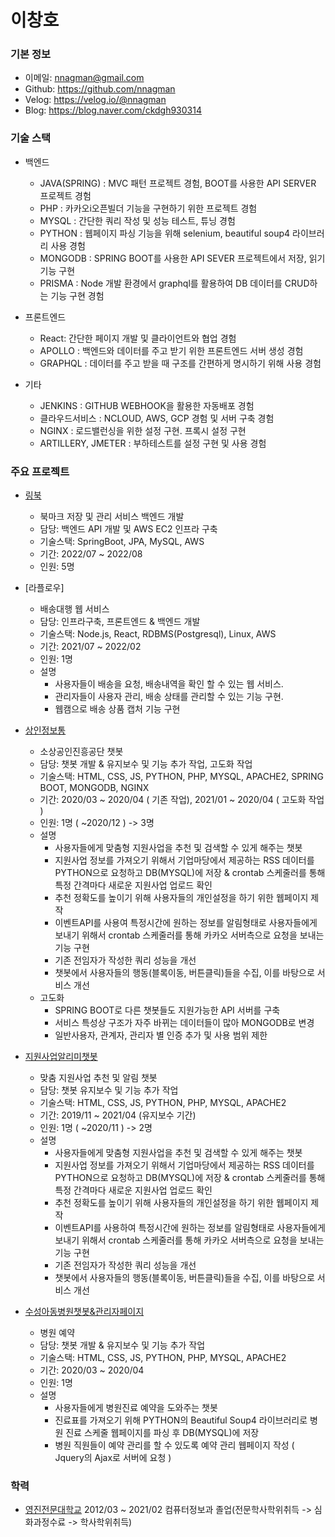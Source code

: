 # 이창호

### 기본 정보

- 이메일: nnagman@gmail.com
- Github: https://github.com/nnagman
- Velog: https://velog.io/@nnagman
- Blog: https://blog.naver.com/ckdgh930314
    
### 기술 스택
- 백엔드
    - JAVA(SPRING) : MVC 패턴 프로젝트 경험, BOOT를 사용한 API SERVER 프로젝트 경험
    - PHP : 카카오i오픈빌더 기능을 구현하기 위한 프로젝트 경험
    - MYSQL : 간단한 쿼리 작성 및 성능 테스트, 튜닝 경험
    - PYTHON : 웹페이지 파싱 기능을 위해 selenium, beautiful soup4 라이브러리 사용 경험
    - MONGODB : SPRING BOOT를 사용한 API SEVER 프로젝트에서 저장, 읽기 기능 구현
    - PRISMA : Node 개발 환경에서 graphql를 활용하여 DB 데이터를 CRUD하는 기능 구현 경험

- 프론트엔드
    - React: 간단한 페이지 개발 및 클라이언트와 협업 경험
    - APOLLO : 백엔드와 데이터를 주고 받기 위한 프론트엔드 서버 생성 경험
    - GRAPHQL : 데이터를 주고 받을 때 구조를 간편하게 명시하기 위해 사용 경험
    
- 기타
    - JENKINS : GITHUB WEBHOOK을 활용한 자동배포 경험
    - 클라우드서비스 : NCLOUD, AWS, GCP 경험 및 서버 구축 경험
    - NGINX : 로드밸런싱을 위한 설정 구현. 프록시 설정 구현
    - ARTILLERY, JMETER : 부하테스트를 설정 구현 및 사용 경험

### 주요 프로젝트
- [링북](https://cat-tungsten-c56.notion.site/LINKBOOK-73c460ea18504013b84b7b850c1215f5)
    - 북마크 저장 및 관리 서비스 백엔드 개발
    - 담당: 백엔드 API 개발 및 AWS EC2 인프라 구축
    - 기술스택: SpringBoot, JPA, MySQL, AWS
    - 기간: 2022/07 ~ 2022/08
    - 인원: 5명

- [라플로우]
    - 배송대행 웹 서비스
    - 담당: 인프라구축, 프론트엔드 & 백엔드 개발
    - 기술스택: Node.js, React, RDBMS(Postgresql), Linux, AWS
    - 기간: 2021/07 ~ 2022/02
    - 인원: 1명
    - 설명
        - 사용자들이 배송을 요청, 배송내역을 확인 할 수 있는 웹 서비스.
        - 관리자들이 사용자 관리, 배송 상태를 관리할 수 있는 기능 구현.
        - 웹캠으로 배송 상품 캡처 기능 구현

- [상인정보통](https://pf.kakao.com/_VxhNixb)
    - 소상공인진흥공단 챗봇
    - 담당: 챗봇 개발 & 유지보수 및 기능 추가 작업, 고도화 작업
    - 기술스택: HTML, CSS, JS, PYTHON, PHP, MYSQL, APACHE2, SPRING BOOT, MONGODB, NGINX
    - 기간: 2020/03 ~ 2020/04 ( 기존 작업), 2021/01 ~ 2020/04 ( 고도화 작업 )
    - 인원: 1명 ( ~2020/12 ) -> 3명
    - 설명
        - 사용자들에게 맞춤형 지원사업을 추천 및 검색할 수 있게 해주는 챗봇
        - 지원사업 정보를 가져오기 위해서 기업마당에서 제공하는 RSS 데이터를 PYTHON으로 요청하고 DB(MYSQL)에 저장 & crontab 스케줄러를 통해 특정 간격마다 새로운 지원사업 업로드 확인
        - 추천 정확도를 높이기 위해 사용자들의 개인설정을 하기 위한 웹페이지 제작
        - 이벤트API를 사용여 특정시간에 원하는 정보를 알림형태로 사용자들에게 보내기 위해서 crontab 스케줄러를 통해 카카오 서버측으로 요청을 보내는 기능 구현
        - 기존 전임자가 작성한 쿼리 성능을 개선
        - 챗봇에서 사용자들의 행동(블록이동, 버튼클릭)들을 수집, 이를 바탕으로 서비스 개선
    - 고도화
        -   SPRING BOOT로 다른 챗봇들도 지원가능한 API 서버를 구축
        -   서비스 특성상 구조가 자주 바뀌는 데이터들이 많아 MONGODB로 변경
        -   일반사용자, 관계자, 관리자 별 인증 추가 및 사용 범위 제한

- [지원사업알리미챗봇](https://pf.kakao.com/_DbxgnC)
    - 맞춤 지원사업 추천 및 알림 챗봇
    - 담당: 챗봇 유지보수 및 기능 추가 작업
    - 기술스택: HTML, CSS, JS, PYTHON, PHP, MYSQL, APACHE2
    - 기간: 2019/11 ~ 2021/04 (유지보수 기간)
    - 인원: 1명 ( ~2020/11 ) -> 2명
    - 설명
        - 사용자들에게 맞춤형 지원사업을 추천 및 검색할 수 있게 해주는 챗봇
        - 지원사업 정보를 가져오기 위해서 기업마당에서 제공하는 RSS 데이터를 PYTHON으로 요청하고 DB(MYSQL)에 저장 & crontab 스케줄러를 통해 특정 간격마다 새로운 지원사업 업로드 확인
        - 추천 정확도를 높이기 위해 사용자들의 개인설정을 하기 위한 웹페이지 제작
        - 이벤트API를 사용하여 특정시간에 원하는 정보를 알림형태로 사용자들에게 보내기 위해서 crontab 스케줄러를 통해 카카오 서버측으로 요청을 보내는 기능 구현
        - 기존 전임자가 작성한 쿼리 성능을 개선 
        - 챗봇에서 사용자들의 행동(블록이동, 버튼클릭)들을 수집, 이를 바탕으로 서비스 개선

- [수성아동병원챗봇&관리자페이지](https://pf.kakao.com/_ljXaC)
    - 병원 예약 
    - 담당: 챗봇 개발 & 유지보수 및 기능 추가 작업
    - 기술스택: HTML, CSS, JS, PYTHON, PHP, MYSQL, APACHE2
    - 기간: 2020/03 ~ 2020/04
    - 인원: 1명
    - 설명
        - 사용자들에게 병원진료 예약을 도와주는 챗봇
        - 진료표를 가져오기 위해 PYTHON의 Beautiful Soup4 라이브러리로 병원 진료 스케줄 웹페이지를 파싱 후 DB(MYSQL)에 저장
        - 병원 직원들이 예약 관리를 할 수 있도록 예약 관리 웹페이지 작성 ( Jquery의 Ajax로 서버에 요청 )

### 학력
- [영진전문대학교](http://yjp.ac.kr) 2012/03 ~ 2021/02 컴퓨터정보과 졸업(전문학사학위취득 -> 심화과정수료 -> 학사학위취득)
